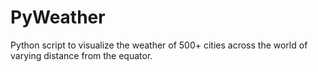 # PyWeather
Python script to visualize the weather of 500+ cities across the world of varying distance from the equator.
